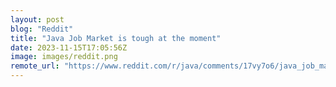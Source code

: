 ```yaml
---
layout: post
blog: "Reddit"
title: "Java Job Market is tough at the moment"
date: 2023-11-15T17:05:56Z
image: images/reddit.png
remote_url: "https://www.reddit.com/r/java/comments/17vy7o6/java_job_market_is_tough_at_the_moment/"
---
```

